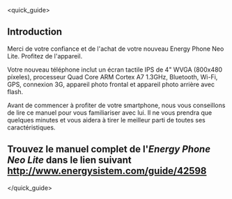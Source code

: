 <quick_guide>
## Introduction

Merci de votre confiance et de l'achat de votre nouveau Energy Phone Neo Lite. Profitez de l'appareil.

Votre nouveau téléphone inclut un écran tactile IPS de 4" WVGA (800x480 píxeles), processeur Quad Core ARM Cortex A7 1.3GHz, Bluetooth, Wi-Fi, GPS, connexion 3G, appareil photo frontal et appareil photo arrière avec flash.

Avant de commencer à profiter de votre smartphone, nous vous conseillons de lire ce manuel pour vous familiariser avec lui. Il ne vous prendra que quelques minutes et vous aidera à tirer le meilleur parti de toutes ses caractéristiques.


## <unique> Trouvez le manuel complet de l'*Energy Phone Neo Lite* dans le lien suivant  http://www.energysistem.com/guide/42598 </unique>
</quick_guide>

